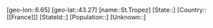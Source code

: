 ﻿---
location: [43.27,6.65]
type: City
tags:
- geo/City


SpocWebEntityId: 34492
isDeleted: false
confidential: public

---
[geo-lon::6.65]
[geo-lat::43.27]
[name::St.Tropez]
[State::]
[Country::[[France]]]
[StateId::]
[Population::]
[Unknown::]


